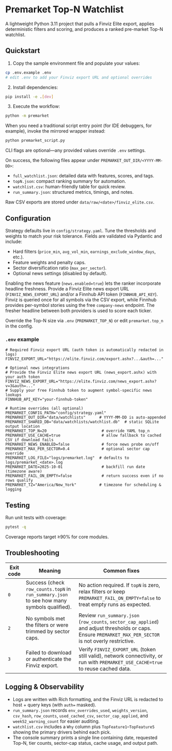 # Premarket Top-N Watchlist

A lightweight Python 3.11 project that pulls a Finviz Elite export, applies deterministic filters and scoring, and produces a ranked pre-market Top-N watchlist.

## Quickstart

1. Copy the sample environment file and populate your values:

```bash
cp .env.example .env
# edit .env to add your Finviz export URL and optional overrides
```

2. Install dependencies:

```bash
pip install -e .[dev]
```

3. Execute the workflow:

```bash
python -m premarket
```

When you need a traditional script entry point (for IDE debuggers, for example),
invoke the mirrored wrapper instead:

```bash
python premarket_script.py
```

CLI flags are optional—any provided values override `.env` settings.

On success, the following files appear under `PREMARKET_OUT_DIR/<YYYY-MM-DD>`:

- `full_watchlist.json`: detailed data with features, scores, and tags.
- `topN.json`: compact ranking summary for automation.
- `watchlist.csv`: human-friendly table for quick review.
- `run_summary.json`: structured metrics, timings, and notes.

Raw CSV exports are stored under `data/raw/<date>/finviz_elite.csv`.

## Configuration

Strategy defaults live in `config/strategy.yaml`. Tune the thresholds and weights to match your risk tolerance. Fields are validated via Pydantic and include:

- Hard filters (`price_min`, `avg_vol_min`, `earnings_exclude_window_days`, etc.).
- Feature weights and penalty caps.
- Sector diversification ratio (`max_per_sector`).
- Optional news settings (disabled by default).

Enabling the news feature (`news.enabled=true`) lets the ranker incorporate
headline freshness. Provide a Finviz Elite news export URL (`FINVIZ_NEWS_EXPORT_URL`)
and/or a Finnhub API token (`FINNHUB_API_KEY`). Finviz is queried once for all
symbols via the CSV export, while Finnhub provides per-symbol stories using the
free `company-news` endpoint. The fresher headline between both providers is
used to score each ticker.

Override the Top-N size via `.env` (`PREMARKET_TOP_N`) or edit `premarket.top_n` in the config.

### `.env` example

```dotenv
# Required Finviz export URL (auth token is automatically redacted in logs)
FINVIZ_EXPORT_URL="https://elite.finviz.com/export.ashx?...&auth=..."

# Optional news integrations
# Provide the Finviz Elite news export URL (news_export.ashx) with your auth token
FINVIZ_NEWS_EXPORT_URL="https://elite.finviz.com/news_export.ashx?v=3&auth=..."
# Supply your free Finnhub token to augment symbol-specific news lookups
FINNHUB_API_KEY="your-finnhub-token"

# Runtime overrides (all optional)
PREMARKET_CONFIG_PATH="config/strategy.yaml"
PREMARKET_OUT_DIR="data/watchlists"      # YYYY-MM-DD is auto-appended
PREMARKET_SHARED_DB="data/watchlists/watchlist.db"  # static SQLite output location
PREMARKET_TOP_N=20                        # override YAML top_n
PREMARKET_USE_CACHE=true                  # allow fallback to cached CSV if download fails
PREMARKET_NEWS_ENABLED=false              # force news probe on/off
PREMARKET_MAX_PER_SECTOR=0.4              # optional sector cap override
PREMARKET_LOG_FILE="logs/premarket.log"  # defaults to logs/premarket_<date>.log
PREMARKET_DATE=2025-10-01                 # backfill run date (timezone aware)
PREMARKET_FAIL_ON_EMPTY=false             # return success even if no rows qualify
PREMARKET_TZ="America/New_York"          # timezone for scheduling & logging
```

## Testing

Run unit tests with coverage:

```bash
pytest -q
```

Coverage reports target ≥90% for core modules.

## Troubleshooting

| Exit code | Meaning | Common fixes |
|-----------|---------|--------------|
| `0` | Success (check `row_counts.topN` in `run_summary.json` to see how many symbols qualified). | No action required. If `topN` is zero, relax filters or keep `PREMARKET_FAIL_ON_EMPTY=false` to treat empty runs as expected. |
| `2` | No symbols met the filters or were trimmed by sector caps. | Review `run_summary.json` (`row_counts`, `sector_cap_applied`) and adjust thresholds or caps. Ensure `PREMARKET_MAX_PER_SECTOR` is not overly restrictive. |
| `3` | Failed to download or authenticate the Finviz export. | Verify `FINVIZ_EXPORT_URL` (token still valid), network connectivity, or run with `PREMARKET_USE_CACHE=true` to reuse cached data. |

## Logging & Observability

- Logs are written with Rich formatting, and the Finviz URL is redacted to host + query keys (with `auth=` masked).
- `run_summary.json` records `env_overrides_used`, `weights_version`, `csv_hash`, `row_counts`, `used_cached_csv`, `sector_cap_applied`, and `week52_warning_count` for easier auditing.
- `watchlist.csv` includes a `Why` column plus `TopFeature1`–`TopFeature5` showing the primary drivers behind each pick.
- The console summary prints a single line containing date, requested Top-N, tier counts, sector-cap status, cache usage, and output path.

